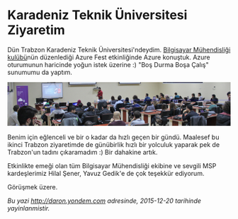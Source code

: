 # Karadeniz Teknik Üniversitesi Ziyaretim 

Dün Trabzon Karadeniz Teknik Üniversitesi'ndeydim. [Bilgisayar Mühendisliği kulübü](https://twitter.com/ktu_cec)nün düzenlediği Azure Fest etkinliğinde Azure konuştuk. Azure oturumunun haricinde yoğun istek üzerine :) "Boş Durma Boşa Çalış" sunumumu da yaptım.  

![](media/Karadeniz_Teknik_Universitesi_Ziyaretim/trabzon.jpg)

Benim için eğlenceli ve bir o kadar da hızlı geçen bir gündü. Maalesef bu ikinci Trabzon ziyaretimde de günübirlik hızlı bir yolculuk yaparak pek de Trabzon'un tadını çıkaramadım :) Bir dahakine artık.

Etkinlikte emeği olan tüm Bilgisayar Mühendisliği ekibine ve sevgili MSP kardeşlerimiz Hilal Şener, Yavuz Gedik'e de çok teşekkür ediyorum. 

Görüşmek üzere.


*Bu yazi http://daron.yondem.com adresinde, 2015-12-20 tarihinde yayinlanmistir.*